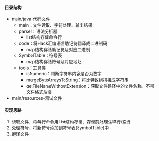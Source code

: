 #### 目录结构

* main/java-代码文件
  * main：文件读取、字符处理、输出结果
  * parser：语法分析器
    * list结构存储命令行
  * code：将Hack汇编语言助记符翻译成二进制码
    * map结构存储助记符及对应二进制
  * SymbolTable：符号表
    * map结构存储符号及对应地址
  * tools：工具类
    * isNumeric：判断字符串内容是否为数字
    * mergeByteArraysToString：将比特数组拼接成字符串
    * getFileNameWithoutExtension：获取文件路径中的文件名称，不带文件格式后缀
* main/resources-测试文件

#### 实现思路

1. 读取文件，将每行命令用List结构存储，存储前处理注释行/空行
2. 处理符号，将新符号添加到符号表(SymbolTable)中
3. 翻译文件
